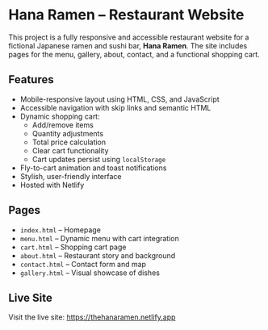 # Hana Ramen – Restaurant Website

This project is a fully responsive and accessible restaurant website for a fictional Japanese ramen and sushi bar, **Hana Ramen**. The site includes pages for the menu, gallery, about, contact, and a functional shopping cart.

## Features

- Mobile-responsive layout using HTML, CSS, and JavaScript
- Accessible navigation with skip links and semantic HTML
- Dynamic shopping cart:
  - Add/remove items
  - Quantity adjustments
  - Total price calculation
  - Clear cart functionality
  - Cart updates persist using `localStorage`
- Fly-to-cart animation and toast notifications
- Stylish, user-friendly interface
- Hosted with Netlify

## Pages

- `index.html` – Homepage
- `menu.html` – Dynamic menu with cart integration
- `cart.html` – Shopping cart page
- `about.html` – Restaurant story and background
- `contact.html` – Contact form and map
- `gallery.html` – Visual showcase of dishes

## Live Site

Visit the live site: https://thehanaramen.netlify.app 
